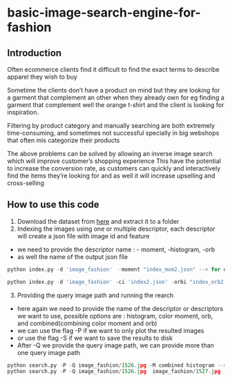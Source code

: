 # basic-image-search-engine-for-fashion
## Introduction

Often ecommerce clients find it difficult to  find the exact terms to describe apparel  they wish to buy

Sometime the clients don’t have a product  on mind but they are looking for a garment that complement an other when they already own for eg finding a garment that complement well the orange t-shirt and the client is looking for inspiration.

Filtering by product category and manually searching are both extremely time-consuming, and sometimes not successful specially in big webshops that often mis categorize their products

The above problems can be solved by allowing an inverse image search which will  improve customer’s shopping experience
 This have the potential to increase the conversion rate, as customers can quickly and interactively find the items they’re looking for and as well it will increase upselling and cross-selling 
 
 ## How to use this code
 
 1. Download the dataset from [here](https://www.kaggle.com/datasets/paramaggarwal/fashion-product-images-dataset) and extract it to a folder
 2. Indexing the images using one or multiple descriptor, each descriptor will create a json file with image id and feature 
  * we need to provide the descriptor name : - moment, -histogram, -orb
  * as well the name of the output json file
  
```python
python index.py -d 'image_fashion'  -moment "index_mom2.json" --> for one descriptor 

python index.py -d 'image_fashion' -ci 'index2.json' -orbi "index_orb2.json" --> for multiple descriptor 
```
 3. Providing the query image path and running the rearch
  * here again we need to provide the name of the descriptor or descriptors we want to use, possible options are : histogram, color moment, orb, and combined(combining color moment and orb)
  * we can use the flag -P if we want to only plot the resulted images
  * or use the flag -S if we want to save the results to disk
  * After -Q we provide the query image path, we can provide more than one query image path 
 
 ```python
 python search.py -P -Q image_fashion/1526.jpg -M combined histogram --> two descriptor histogram abd combined and we plot them only
 python search.py -P -Q image_fashion/1526.jpg  image_fashion/1527.jpg -M histogram --> one descriptor histogram abd combined and we plot them only
 ```
